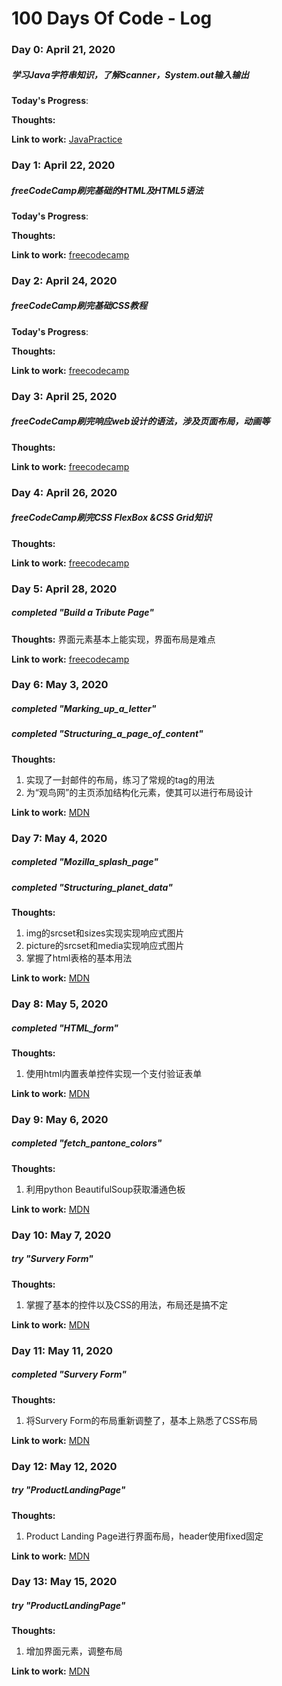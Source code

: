 # 100 Days Of Code - Log

### Day 0: April 21, 2020 
##### 学习Java字符串知识，了解Scanner，System.out输入输出

**Today's Progress**: 

**Thoughts:** 

**Link to work:** [JavaPractice](https://github.com/likui911/100-days-of-code/tree/master/JavaPractice)

### Day 1: April 22, 2020 
##### freeCodeCamp刷完基础的HTML及HTML5语法

**Today's Progress**: 

**Thoughts:** 

**Link to work:** [freecodecamp](https://github.com/likui911/100-days-of-code/tree/master/freecodecamp)

### Day 2: April 24, 2020 
##### freeCodeCamp刷完基础CSS教程

**Today's Progress**: 

**Thoughts:** 

**Link to work:** [freecodecamp](https://github.com/likui911/100-days-of-code/tree/master/freecodecamp)

### Day 3: April 25, 2020 
##### freeCodeCamp刷完响应web设计的语法，涉及页面布局，动画等

**Thoughts:** 

**Link to work:** [freecodecamp](https://github.com/likui911/100-days-of-code/tree/master/freecodecamp)

### Day 4: April 26, 2020 
##### freeCodeCamp刷完CSS FlexBox &CSS Grid知识

**Thoughts:** 

**Link to work:** [freecodecamp](https://github.com/likui911/100-days-of-code/tree/master/freecodecamp)

### Day 5: April 28, 2020 
##### completed "Build a Tribute Page"

**Thoughts:** 界面元素基本上能实现，界面布局是难点

**Link to work:** [freecodecamp](https://github.com/likui911/100-days-of-code/tree/master/freecodecamp)

### Day 6: May 3, 2020 
##### completed "Marking_up_a_letter"
##### completed "Structuring_a_page_of_content"

**Thoughts:** 
1. 实现了一封邮件的布局，练习了常规的tag的用法
2. 为“观鸟网”的主页添加结构化元素，使其可以进行布局设计

**Link to work:** [MDN](https://github.com/likui911/100-days-of-code/tree/master/MDN)


### Day 7: May 4, 2020 
##### completed "Mozilla_splash_page"
##### completed "Structuring_planet_data"

**Thoughts:** 
1. img的srcset和sizes实现实现响应式图片
2. picture的srcset和media实现响应式图片
3. 掌握了html表格的基本用法

**Link to work:** [MDN](https://github.com/likui911/100-days-of-code/tree/master/MDN)

### Day 8: May 5, 2020 
##### completed "HTML_form"

**Thoughts:** 
1. 使用html内置表单控件实现一个支付验证表单

**Link to work:** [MDN](https://github.com/likui911/100-days-of-code/tree/master/MDN)

### Day 9: May 6, 2020 
##### completed "fetch_pantone_colors"

**Thoughts:** 
1. 利用python BeautifulSoup获取潘通色板

**Link to work:** [MDN](https://github.com/likui911/100-days-of-code/tree/master/PythonPractice)

### Day 10: May 7, 2020 
##### try "Survery Form"

**Thoughts:** 
1. 掌握了基本的控件以及CSS的用法，布局还是搞不定

**Link to work:** [MDN](https://github.com/likui911/100-days-of-code/tree/master/freecodecamp)

### Day 11: May 11, 2020 
##### completed "Survery Form"

**Thoughts:** 
1. 将Survery Form的布局重新调整了，基本上熟悉了CSS布局

**Link to work:** [MDN](https://github.com/likui911/100-days-of-code/tree/master/freecodecamp)

### Day 12: May 12, 2020 
##### try "ProductLandingPage"

**Thoughts:** 
1. Product Landing Page进行界面布局，header使用fixed固定

**Link to work:** [MDN](https://github.com/likui911/100-days-of-code/tree/master/freecodecamp)

### Day 13: May 15, 2020 
##### try "ProductLandingPage"

**Thoughts:** 
1. 增加界面元素，调整布局

**Link to work:** [MDN](https://github.com/likui911/100-days-of-code/tree/master/freecodecamp)